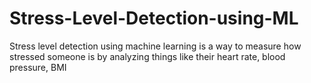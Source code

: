 # Stress-Level-Detection-using-ML
Stress level detection using machine learning is a way to measure how stressed someone is by analyzing things like their heart rate, blood pressure, BMI
